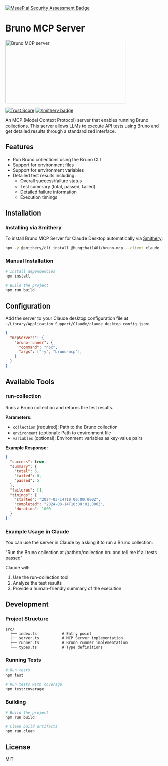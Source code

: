 [![MseeP.ai Security Assessment Badge](https://mseep.net/pr/hungthai1401-bruno-mcp-badge.png)](https://mseep.ai/app/hungthai1401-bruno-mcp)

# Bruno MCP Server
<a href="https://glama.ai/mcp/servers/@hungthai1401/bruno-mcp">
  <img width="380" height="200" src="https://glama.ai/mcp/servers/@hungthai1401/bruno-mcp/badge" alt="Bruno MCP server" />
</a>

[![Trust Score](https://archestra.ai/mcp-catalog/api/badge/quality/hungthai1401/bruno-mcp)](https://archestra.ai/mcp-catalog/hungthai1401__bruno-mcp)
[![smithery badge](https://smithery.ai/badge/@hungthai1401/bruno-mcp)](https://smithery.ai/server/@hungthai1401/bruno-mcp)

An MCP (Model Context Protocol) server that enables running Bruno collections. This server allows LLMs to execute API tests using Bruno and get detailed results through a standardized interface.

## Features

* Run Bruno collections using the Bruno CLI
* Support for environment files
* Support for environment variables
* Detailed test results including:
  * Overall success/failure status
  * Test summary (total, passed, failed)
  * Detailed failure information
  * Execution timings

## Installation

### Installing via Smithery

To install Bruno MCP Server for Claude Desktop automatically via [Smithery](https://smithery.ai/server/@hungthai1401/bruno-mcp):

```bash
npx -y @smithery/cli install @hungthai1401/bruno-mcp --client claude
```

### Manual Installation
```bash
# Install dependencies
npm install

# Build the project
npm run build
```

## Configuration

Add the server to your Claude desktop configuration file at `~/Library/Application Support/Claude/claude_desktop_config.json`:

```json
{
  "mcpServers": {
    "bruno-runner": {
      "command": "npx",
      "args": ["-y", "bruno-mcp"],
    }
  }
}
```

## Available Tools

### run-collection

Runs a Bruno collection and returns the test results.

**Parameters:**

* `collection` (required): Path to the Bruno collection
* `environment` (optional): Path to environment file
* `variables` (optional): Environment variables as key-value pairs

**Example Response:**

```json
{
  "success": true,
  "summary": {
    "total": 5,
    "failed": 0,
    "passed": 5
  },
  "failures": [],
  "timings": {
    "started": "2024-03-14T10:00:00.000Z",
    "completed": "2024-03-14T10:00:01.000Z",
    "duration": 1000
  }
}
```

### Example Usage in Claude

You can use the server in Claude by asking it to run a Bruno collection:

"Run the Bruno collection at /path/to/collection.bru and tell me if all tests passed"

Claude will:
1. Use the run-collection tool
2. Analyze the test results
3. Provide a human-friendly summary of the execution

## Development

### Project Structure

```
src/
  ├── index.ts           # Entry point
  ├── server.ts          # MCP Server implementation
  ├── runner.ts          # Bruno runner implementation
  └── types.ts           # Type definitions
```

### Running Tests

```bash
# Run tests
npm test

# Run tests with coverage
npm test:coverage
```

### Building

```bash
# Build the project
npm run build

# Clean build artifacts
npm run clean
```

## License

MIT 